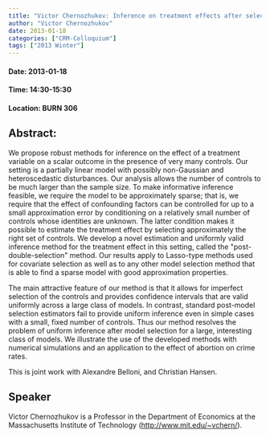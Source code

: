 ```yaml
---
title: "Victor Chernozhukov: Inference on treatment effects after selection amongst high-dimensional controls"
author: "Victor Chernozhukov"
date: 2013-01-18
categories: ["CRM-Colloquium"]
tags: ["2013 Winter"]
---
```


#### Date: 2013-01-18
#### Time: 14:30-15:30
#### Location: BURN 306

## Abstract:

	
We propose robust methods for inference on the effect of a treatment variable on a scalar outcome in the presence of very many controls. Our setting is a partially linear model with possibly non-Gaussian and heteroscedastic disturbances. Our analysis allows the number of controls to be much larger than the sample size. To make informative inference feasible, we require the model to be approximately sparse; that is, we require that the effect of confounding factors can be controlled for up to a small approximation error by conditioning on a relatively small number of controls whose identities are unknown. The latter condition makes it possible to estimate the treatment effect by selecting approximately the right set of controls. We develop a novel estimation and uniformly valid inference method for the treatment effect in this setting, called the "post-double-selection" method. Our results apply to Lasso-type methods used for covariate selection as well as to any other model selection method that is able to find a sparse model with good approximation properties.

The main attractive feature of our method is that it allows for imperfect selection of the controls and provides confidence intervals that are valid uniformly across a large class of models. In contrast, standard post-model selection estimators fail to provide uniform inference even in simple cases with a small, fixed number of controls. Thus our method resolves the problem of uniform inference after model selection for a large, interesting class of models. We illustrate the use of the developed methods with numerical simulations and an application to the effect of abortion on crime rates.
 
This is joint work with Alexandre Belloni, and Christian Hansen.



## Speaker

Victor Chernozhukov is a Professor in the Department of Economics at the Massachusetts Institute of Technology (http://www.mit.edu/~vchern/).


